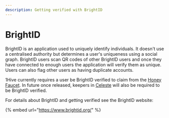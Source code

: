 ```yaml
---
description: Getting verified with BrightID
---
```


# BrightID

BrightID is an application used to uniquely identify individuals. It doesn't use a centralised authority but determines a user's uniqueness using a social graph. BrightID users scan QR codes of other BrightID users and once they have connected to enough users the application will verify them as unique. Users can also flag other users as having duplicate accounts.

1Hive currently requires a user be BrightID verified to claim from the [Honey Faucet](). In future once released, keepers in [Celeste](../projects/celeste.md) will also be required to be BrightID verified.

For details about BrightID and getting verified see the BrightID website:

{% embed url="https://www.brightid.org/" %}



